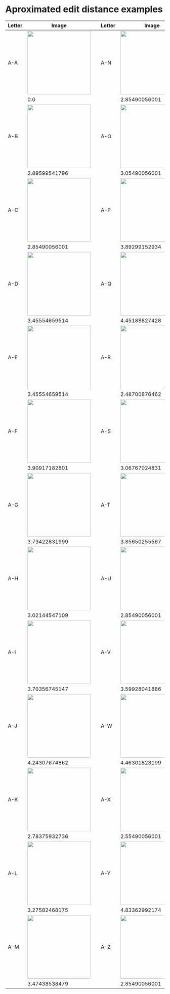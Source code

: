 # Aproximated edit distance examples

| Letter  | Image | | Letter  | Image |
| ------------- | ------------- | ------------- | ------------- | ------------- |
| A-A  | <img src="https://github.com/priba/aproximated_ged/blob/master/test/data/Results/AED/A-A.png" width="200"> | | A-N  | <img src="https://github.com/priba/aproximated_ged/blob/master/test/data/Results/AED/A-N.png" width="200"> |
|      | 0.0 | |      | 2.85490056001 |
| A-B  | <img src="https://github.com/priba/aproximated_ged/blob/master/test/data/Results/AED/A-B.png" width="200"> | | A-O  | <img src="https://github.com/priba/aproximated_ged/blob/master/test/data/Results/AED/A-O.png" width="200"> |
|      | 2.89599541796 | |      | 3.05490056001 |
| A-C  | <img src="https://github.com/priba/aproximated_ged/blob/master/test/data/Results/AED/A-C.png" width="200"> | | A-P  | <img src="https://github.com/priba/aproximated_ged/blob/master/test/data/Results/AED/A-P.png" width="200"> |
|      | 2.85490056001 | |      | 3.89299152934 |
| A-D  | <img src="https://github.com/priba/aproximated_ged/blob/master/test/data/Results/AED/A-D.png" width="200"> | | A-Q  | <img src="https://github.com/priba/aproximated_ged/blob/master/test/data/Results/AED/A-Q.png" width="200"> |
|      | 3.45554659514 | |      | 4.45188827428 |
| A-E  | <img src="https://github.com/priba/aproximated_ged/blob/master/test/data/Results/AED/A-E.png" width="200"> | | A-R  | <img src="https://github.com/priba/aproximated_ged/blob/master/test/data/Results/AED/A-R.png" width="200"> |
|      | 3.45554659514 | |      | 2.48700876462 |
| A-F  | <img src="https://github.com/priba/aproximated_ged/blob/master/test/data/Results/AED/A-F.png" width="200"> | | A-S  | <img src="https://github.com/priba/aproximated_ged/blob/master/test/data/Results/AED/A-S.png" width="200"> |
|      | 3.90917182801 | |      | 3.06767024831 |
| A-G  | <img src="https://github.com/priba/aproximated_ged/blob/master/test/data/Results/AED/A-G.png" width="200"> | | A-T  | <img src="https://github.com/priba/aproximated_ged/blob/master/test/data/Results/AED/A-T.png" width="200"> |
|      | 3.73422831999 | |      | 3.85650255567 |
| A-H  | <img src="https://github.com/priba/aproximated_ged/blob/master/test/data/Results/AED/A-H.png" width="200"> | | A-U  | <img src="https://github.com/priba/aproximated_ged/blob/master/test/data/Results/AED/A-U.png" width="200"> |
|      | 3.02144547109 | |      | 2.85490056001 |
| A-I  | <img src="https://github.com/priba/aproximated_ged/blob/master/test/data/Results/AED/A-I.png" width="200"> | | A-V  | <img src="https://github.com/priba/aproximated_ged/blob/master/test/data/Results/AED/A-V.png" width="200"> |
|      | 3.70356745147 | |      | 3.59928041886 |
| A-J  | <img src="https://github.com/priba/aproximated_ged/blob/master/test/data/Results/AED/A-J.png" width="200"> | | A-W  | <img src="https://github.com/priba/aproximated_ged/blob/master/test/data/Results/AED/A-W.png" width="200"> |
|      | 4.24307674862 | |      | 4.46301823199 |
| A-K  | <img src="https://github.com/priba/aproximated_ged/blob/master/test/data/Results/AED/A-K.png" width="200"> | | A-X  | <img src="https://github.com/priba/aproximated_ged/blob/master/test/data/Results/AED/A-X.png" width="200"> |
|      | 2.78375932736 | |      | 2.55490056001 |
| A-L  | <img src="https://github.com/priba/aproximated_ged/blob/master/test/data/Results/AED/A-L.png" width="200"> | | A-Y  | <img src="https://github.com/priba/aproximated_ged/blob/master/test/data/Results/AED/A-Y.png" width="200"> |
|      | 3.27582468175 | |      | 4.83362992174 |
| A-M  | <img src="https://github.com/priba/aproximated_ged/blob/master/test/data/Results/AED/A-M.png" width="200"> | | A-Z  | <img src="https://github.com/priba/aproximated_ged/blob/master/test/data/Results/AED/A-Z.png" width="200"> |
|      | 3.47438538479 | |      | 2.85490056001 |
